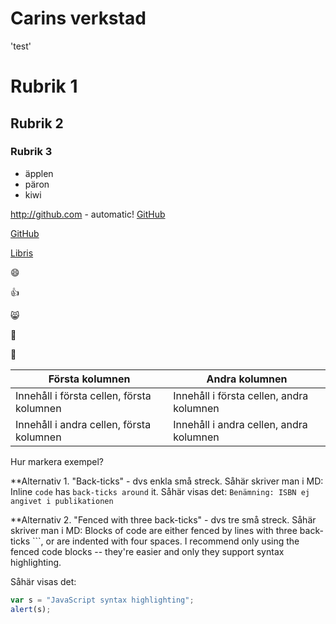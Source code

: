# Carins verkstad

'test'

# Rubrik 1
## Rubrik 2
### Rubrik 3

* äpplen
* päron
* kiwi

http://github.com - automatic!
[GitHub](http://github.com)


[GitHub](http://github.com)



[Libris](http://libris.kb.se)


 :smile:
 
 :+1:
  
 :smile_cat:
   
 :bus: 
 
:camel:


Första kolumnen | Andra kolumnen
------------ | -------------
Innehåll i första cellen, första kolumnen | Innehåll i första cellen, andra kolumnen
Innehåll i andra cellen, första kolumnen | Innehåll i andra cellen, andra kolumnen

Hur markera exempel?

**Alternativ 1. "Back-ticks" - dvs enkla små streck.
Såhär skriver man i MD:
Inline `code` has `back-ticks around` it.
Såhär visas det:
`Benämning: ISBN ej angivet i publikationen`

**Alternativ 2. "Fenced with three back-ticks" - dvs tre små streck.
Såhär skriver man i MD: Blocks of code are either fenced by lines with three back-ticks ```, or are indented with four spaces. I recommend only using the fenced code blocks -- they're easier and only they support syntax highlighting.

Såhär visas det:
```javascript
var s = "JavaScript syntax highlighting";
alert(s);
```
